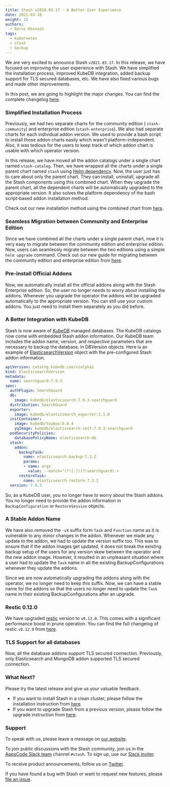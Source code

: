 ```yaml
---
title: Stash v2020.03.17 - A Better User Experience
date: 2021-03-18
weight: 15
authors:
  - Emruz Hossain
tags:
  - kubernetes
  - stash
  - backup
---
```


We are very excited to announce Stash `v2021.03.17`. In this release, we have focused on improving the user experience with Stash. We have simplified the installation process, improved KubeDB integration, added backup support for TLS secured databases, etc. We have also fixed various bugs and made other improvements.

In this post, we are going to highlight the major changes. You can find the complete changelog [here](https://github.com/stashed/CHANGELOG).

### Simplified Installation Process

Previously, we had two separate charts for the community edition ( `stash-community`) and enterprise edition (`stash-enterprise`). We also had separate charts for each individual addon version. We used to provide a bash script to install those addon charts easily which wasn't platform-independent. Also, it was tedious for the users to keep track of which addon chart is usable with which operator version.

In this release, we have moved all the addon catalogs under a single chart named `stash-catalog`. Then, we have wrapped all the charts under a single parent chart named `stash` using [Helm dependency](https://helm.sh/docs/helm/helm_dependency/). Now, the user just has to care about only the parent chart. They can install, uninstall, upgrade all the Stash components using this combined chart. When they upgrade the parent chart, all the dependent charts will be automatically upgraded to the appropriate version. It also solves the platform dependency of the bash script-based addon installation method.

Check out our new installation method using the combined chart from [here](https://stash.run/docs/v2021.03.17/setup/).

### Seamless Migration between Community and Enterprise Edition

Since we have combined all the charts under a single parent chart, now it is very easy to migrate between the community edition and enterprise edition. Now, users can seamlessly migrate between the two editions using a simple `helm upgrade` command. Check out our new guide for migrating between the community edition and enterprise edition from [here](https://stash.run/docs/v2021.03.17/setup/upgrade/#migration-between-community-edition-and-enterprise-edition).

### Pre-install Official Addons

Now, we automatically install all the official addons along with the Stash Enterprise edition. So, the user no longer needs to worry about installing the addons. Whenever you upgrade the operator the addons will be upgraded automatically to the appropriate version. You can still use your custom addons. You just need to install them separately as you did before.

### A Better Integration with KubeDB

Stash is now aware of [KubeDB](https://kubedb.com/) managed databases. The KubeDB catalogs now come with embedded Stash addon information. Our KubeDB team includes the addon name, version, and respective parameters that are necessary to backup the database, in DBVersion objects. Here is an example of [ElasticsearchVersion](https://kubedb.com/docs/latest/guides/elasticsearch/concepts/catalog/) object with the pre-configured Stash addon information.

```yaml
apiVersion: catalog.kubedb.com/v1alpha1
kind: ElasticsearchVersion
metadata:
  name: searchguard-7.9.3
spec:
  authPlugin: SearchGuard
  db:
    image: kubedb/elasticsearch:7.9.3-searchguard
  distribution: SearchGuard
  exporter:
    image: kubedb/elasticsearch_exporter:1.1.0
  initContainer:
    image: kubedb/toybox:0.8.4
    yqImage: kubedb/elasticsearch-init:7.9.3-searchguard
  podSecurityPolicies:
    databasePolicyName: elasticsearch-db
  stash:
    addon:
      backupTask:
        name: elasticsearch-backup-7.3.2
        params:
        - name: args
          value: --match=^(?![.])(?!searchguard).+
      restoreTask:
        name: elasticsearch-restore-7.3.2
  version: 7.9.3
```

So, as a KubeDB user, you no longer have to worry about the Stash addons. You no longer need to provide the addon information in `BackupConfiguration` or `RestoreSession` objects.

### A Stable Addon Name

We have also removed the `-vX` suffix form `Task` and `Function` name as it is vulnerable to any minor changes in the addon. Whenever we made any update to the addon, we had to update the version suffix too. This was to ensure that if the addon images get updated, it does not break the existing backup setup of the users for any version skew between the operator and the new addon image. However, it resulted in an unpleasant situation where a user had to update the `Task` name in all the existing BackupConfigurations whenever they update the addons.

Since we are now automatically upgrading the addons along with the operator, we no longer need to keep this suffix. Now, we can have a stable name for the addons so that the users no longer need to update the `Task` name in their existing BackupConfigurations after an upgrade.

### Restic 0.12.0

We have upgraded [restic](https://restic.net/) version to `v0.12.0`. This comes with a significant performance boost in prune operation. You can find the full changelog of restic `v0.12.0` from [here](https://github.com/restic/restic/releases/tag/v0.12.0).

### TLS Support for all databases

Now, all the database addons support TLS secured connection. Previously, only Elasticsearch and MongoDB addon supported TLS secured connection.

### What Next?

Please try the latest release and give us your valuable feedback.

- If you want to install Stash in a clean cluster, please follow the installation instruction from [here](https://stash.run/docs/v2021.03.17/setup/).
- If you want to upgrade Stash from a previous version, please follow the upgrade instruction from [here](https://stash.run/docs/v2021.03.17/setup/upgrade/).

### Support

To speak with us, please leave a message on [our website](https://appscode.com/contact/).

To join public discussions with the Stash community, join us in the [AppsCode Slack team](https://appscode.slack.com/messages/C8NCX6N23/details/) channel `#stash`. To sign up, use our [Slack inviter](https://slack.appscode.com/).

To receive product announcements, follow us on [Twitter](https://twitter.com/KubeStash).

If you have found a bug with Stash or want to request new features, please [file an issue](https://github.com/stashed/project/issues/new).
